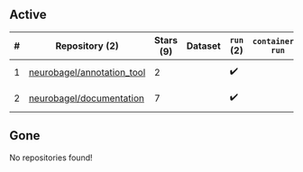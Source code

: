 ## Active
| # | Repository (2) | Stars (9) | Dataset | `run` (2) | `containers-run` | Last Modified |
| --- | --- | --- | --- | --- | --- | --- |
| 1 | [neurobagel/annotation_tool](https://github.com/neurobagel/annotation_tool) | 2 |  | :heavy_check_mark: |  | 2024-02-26 13:20:19+00:00 |
| 2 | [neurobagel/documentation](https://github.com/neurobagel/documentation) | 7 |  | :heavy_check_mark: |  | 2024-03-01 22:55:23+00:00 |

## Gone
No repositories found!
